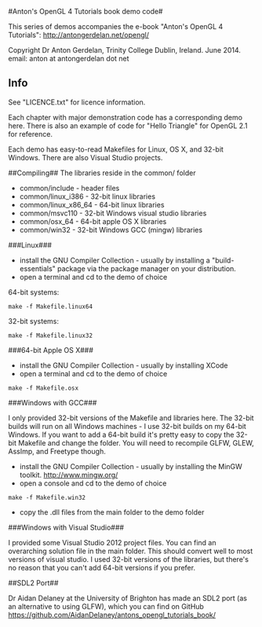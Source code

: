 #Anton's OpenGL 4 Tutorials book demo code#

This series of demos accompanies the e-book "Anton's OpenGL 4 Tutorials":
http://antongerdelan.net/opengl/

Copyright Dr Anton Gerdelan, Trinity College Dublin, Ireland. June 2014.
email: anton at antongerdelan dot net

## Info ##

See "LICENCE.txt" for licence information.

Each chapter with major demonstration code has a corresponding demo here.
There is also an example of code for "Hello Triangle" for OpenGL 2.1 for
reference.

Each demo has easy-to-read Makefiles for Linux, OS X, and 32-bit Windows.
There are also Visual Studio projects.

##Compiling##
The libraries reside in the common/ folder

* common/include - header files
* common/linux_i386 - 32-bit linux libraries
* common/linux_x86_64 - 64-bit linux libraries
* common/msvc110 - 32-bit Windows visual studio libraries
* common/osx_64 - 64-bit apple OS X libraries
* common/win32 - 32-bit Windows GCC (mingw) libraries

###Linux###

* install the GNU Compiler Collection - usually by installing a
"build-essentials" package via the package manager on your distribution.
* open a terminal and cd to the demo of choice

64-bit systems:

`make -f Makefile.linux64`

32-bit systems:

`make -f Makefile.linux32`

###64-bit Apple OS X###

* install the GNU Compiler Collection - usually by installing XCode
* open a terminal and cd to the demo of choice

`make -f Makefile.osx`

###Windows with GCC###

I only provided 32-bit versions of the Makefile and libraries here.
The 32-bit builds will run on all Windows machines - I use 32-bit builds on my
64-bit Windows.
If you want to add a 64-bit build it's pretty easy to copy the 32-bit Makefile and change
the folder. You will need to recompile GLFW, GLEW, AssImp, and Freetype though.

* install the GNU Compiler Collection - usually by installing the MinGW toolkit.
http://www.mingw.org/
* open a console and cd to the demo of choice

`make -f Makefile.win32`

* copy the .dll files from the main folder to the demo folder

###Windows with Visual Studio###

I provided some Visual Studio 2012 project files.
You can find an overarching solution file in the main folder. This should
convert well to most versions of visual studio. I used 32-bit versions of the
libraries, but there's no reason that you can't add 64-bit versions if you
prefer.

##SDL2 Port##

Dr Aidan Delaney at the University of Brighton has made an SDL2 port (as an alternative to using GLFW), which you can find on GitHub https://github.com/AidanDelaney/antons_opengl_tutorials_book/
